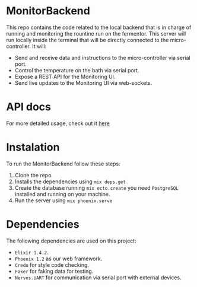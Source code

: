# MonitorBackend
This repo contains the code related to the local backend that is in charge of running and monitoring the rountine run on the fermentor.
This server will run locally inside the terminal that will be directly connected to the micro-controller.
It will:
  * Send and receive data and instructions to the micro-controller via serial port.
  * Control the temperature on the bath via serial port.
  * Expose a REST API for the Monitoring UI.
  * Send live updates to the Monitoring UI via web-sockets.

# API docs
For more detailed usage, check out it [here](https://openfermentor.github.io/MonitorBackend/)

# Instalation
To run the MonitorBackend follow these steps:
  1. Clone the repo.
  2. Installs the dependencies using `mix deps.get`
  3. Create the database running `mix ecto.create` you need `PostgreSQL` installed and running on your machine.
  4. Run the server using `mix phoenix.serve`

# Dependencies
The following dependencies are used on this project:
  * `Elixir 1.4.2`.
  * `Phoenix 1.2` as our web framework.
  * `Credo` for style code checking.
  * `Faker` for faking data for testing.
  * `Nerves.UART` for communication via serial port with external devices.
